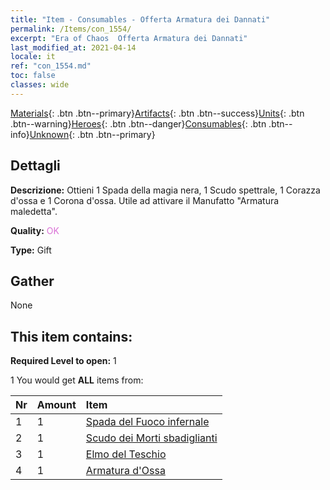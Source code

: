 ```yaml
---
title: "Item - Consumables - Offerta Armatura dei Dannati"
permalink: /Items/con_1554/
excerpt: "Era of Chaos  Offerta Armatura dei Dannati"
last_modified_at: 2021-04-14
locale: it
ref: "con_1554.md"
toc: false
classes: wide
---
```

 [Materials](/it/Items/){: .btn .btn--primary}[Artifacts](/it/Items/Artifacts/){: .btn .btn--success}[Units](/it/Items/Units/){: .btn .btn--warning}[Heroes](/it/Items/Heroes/){: .btn .btn--danger}[Consumables](/it/Items/Consumables/){: .btn .btn--info}[Unknown](/it/Items/Unknown/){: .btn .btn--primary}

## Dettagli
 **Descrizione:** Ottieni 1 Spada della magia nera, 1 Scudo spettrale, 1 Corazza d'ossa e 1 Corona d'ossa. Utile ad attivare il Manufatto \"Armatura maledetta\".

 **Quality:** <span style="color: #DA70D6">OK</span>

 **Type:** Gift

## Gather

  None

## This item contains:

 **Required Level to open:** 1

 1 You would get **ALL** items  from:

  | Nr | Amount |     Item    |
  |:---|:-------|:------------|
  | 1 | 1 | [Spada del Fuoco infernale](/it/Items/art_121/) | 
  | 2 | 1 | [Scudo dei Morti sbadiglianti](/it/Items/art_122/) | 
  | 3 | 1 | [Elmo del Teschio](/it/Items/art_123/) | 
  | 4 | 1 | [Armatura d'Ossa](/it/Items/art_124/) | 
